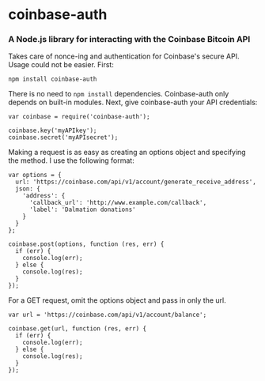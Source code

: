 # coinbase-auth
### A Node.js library for interacting with the Coinbase Bitcoin API

Takes care of nonce-ing and authentication for Coinbase's secure API. Usage could not be easier. First:

`npm install coinbase-auth`

There is no need to `npm install` dependencies. Coinbase-auth only depends on built-in modules. Next, give coinbase-auth your API credentials:

````
var coinbase = require('coinbase-auth');

coinbase.key('myAPIkey');
coinbase.secret('myAPIsecret');
````

Making a request is as easy as creating an options object and specifying the method. I use the following format:

````
var options = {
  url: 'https://coinbase.com/api/v1/account/generate_receive_address',
  json: {
    'address': {
      'callback_url': 'http://www.example.com/callback',
      'label': 'Dalmation donations'
    }
  }
};

coinbase.post(options, function (res, err) {
  if (err) {
    console.log(err);
  } else {
    console.log(res);
  }
});
````

For a GET request, omit the options object and pass in only the url.

````
var url = 'https://coinbase.com/api/v1/account/balance';

coinbase.get(url, function (res, err) {
  if (err) {
    console.log(err);
  } else {
    console.log(res);
  }
});
````
